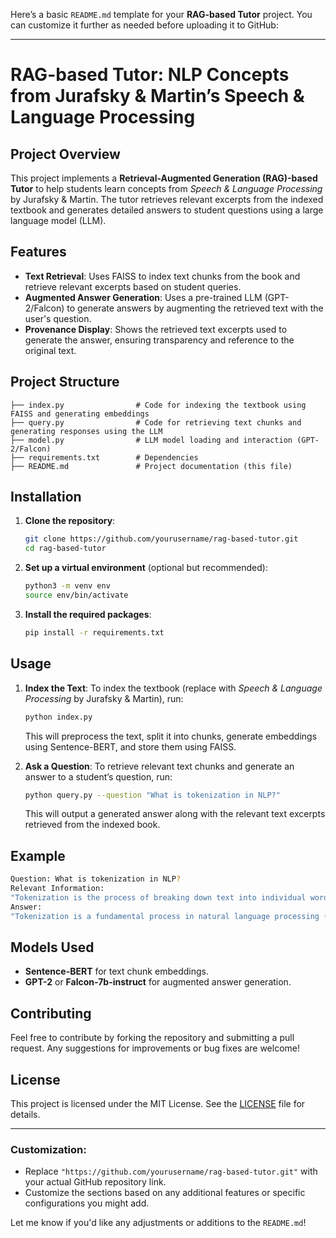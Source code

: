 Here’s a basic `README.md` template for your **RAG-based Tutor** project. You can customize it further as needed before uploading it to GitHub:

---

# RAG-based Tutor: NLP Concepts from Jurafsky & Martin’s Speech & Language Processing

## Project Overview

This project implements a **Retrieval-Augmented Generation (RAG)-based Tutor** to help students learn concepts from *Speech & Language Processing* by Jurafsky & Martin. The tutor retrieves relevant excerpts from the indexed textbook and generates detailed answers to student questions using a large language model (LLM).

## Features

- **Text Retrieval**: Uses FAISS to index text chunks from the book and retrieve relevant excerpts based on student queries.
- **Augmented Answer Generation**: Uses a pre-trained LLM (GPT-2/Falcon) to generate answers by augmenting the retrieved text with the user's question.
- **Provenance Display**: Shows the retrieved text excerpts used to generate the answer, ensuring transparency and reference to the original text.

## Project Structure

```
├── index.py                # Code for indexing the textbook using FAISS and generating embeddings
├── query.py                # Code for retrieving text chunks and generating responses using the LLM
├── model.py                # LLM model loading and interaction (GPT-2/Falcon)
├── requirements.txt        # Dependencies
├── README.md               # Project documentation (this file)
```

## Installation

1. **Clone the repository**:

   ```bash
   git clone https://github.com/yourusername/rag-based-tutor.git
   cd rag-based-tutor
   ```

2. **Set up a virtual environment** (optional but recommended):

   ```bash
   python3 -m venv env
   source env/bin/activate
   ```

3. **Install the required packages**:

   ```bash
   pip install -r requirements.txt
   ```

## Usage

1. **Index the Text**:
   To index the textbook (replace with *Speech & Language Processing* by Jurafsky & Martin), run:

   ```bash
   python index.py
   ```

   This will preprocess the text, split it into chunks, generate embeddings using Sentence-BERT, and store them using FAISS.

2. **Ask a Question**:
   To retrieve relevant text chunks and generate an answer to a student’s question, run:

   ```bash
   python query.py --question "What is tokenization in NLP?"
   ```

   This will output a generated answer along with the relevant text excerpts retrieved from the indexed book.

## Example

```bash
Question: What is tokenization in NLP?
Relevant Information: 
"Tokenization is the process of breaking down text into individual words or phrases, known as tokens. These tokens form the building blocks of NLP tasks."
Answer: 
"Tokenization is a fundamental process in natural language processing (NLP) that involves breaking text into smaller units such as words or phrases."
```

## Models Used

- **Sentence-BERT** for text chunk embeddings.
- **GPT-2** or **Falcon-7b-instruct** for augmented answer generation.

## Contributing

Feel free to contribute by forking the repository and submitting a pull request. Any suggestions for improvements or bug fixes are welcome!

## License

This project is licensed under the MIT License. See the [LICENSE](LICENSE) file for details.

---

### Customization:
- Replace `"https://github.com/yourusername/rag-based-tutor.git"` with your actual GitHub repository link.
- Customize the sections based on any additional features or specific configurations you might add.

Let me know if you'd like any adjustments or additions to the `README.md`!
